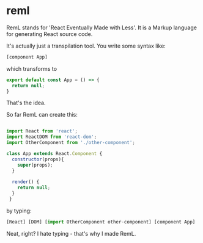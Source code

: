 # reml
RemL stands for 'React Eventually Made with Less'. It is a Markup language for generating React source code.

It's actually just a transpilation tool. You write some syntax like:


```javascript
[component App]
```

which transforms to

```javascript
export default const App = () => {
  return null;
}
```

That's the idea.

So far RemL can create this:

```javascript

import React from 'react';
import ReactDOM from 'react-dom';
import OtherComponent from './other-component';

class App extends React.Component {
  constructor(props){
    super(props);
  }
  
  render() {
    return null;
  }
 }
```


 by typing:
 
 ```javascript
 [React] [DOM] [import OtherComponent other-component] [component App]
 ```
 Neat, right? I hate typing - that's why I made RemL.
 
